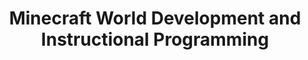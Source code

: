 ---
layout: course_detail
title: "Minecraft World Development and Instructional Programming" 
courseTitle: "Minecraft world development and programming" 
courseDescription: "Through the creation of the learning world, Minecraft command line command control, and the MakeCode graphical programming platform, children are gradually brought into the programming world step by step." 
topTitleLine1: "Minecraft World Development and Programming" 
topTitleLine2: "Learn and practice the basics of AI" 
topGradeLevel: "Grade K-3" 
topIntroText: "Today's teens have a variety of interests, but if you're looking for a common interest, it's Minecraft. This course is based on the Minecraft game, through introducing world creation, Minecraft command line commands Control, and the MakeCode graphical programming platform, gradually bring children into the world of programming." 
bgTitle: "Minecraft World Development and Programming" 
bgImageUrl: "img/my/minecode/mcai.jpg" 
bgText: "Learning to code in Minecraft would be an ideal learning experience for kids" 
bgLearnMoreText: "Learn more about Minecraft Education Edition" 
bgLearnMoreLink: "https://www.youtube.com/embed/3rKuSlgqePo?autoplay=1" 
aboutTitle: "About the course" 
aboutText: "Minecraft is popular all over the world, we use popular games to bring children into the world of programming" 
aboutCategoryTitle: "Category" 
aboutCategory: "Game Programming" 
aboutGradeLevelTitle: "Appropriate grade" 
aboutGradeLevel: "K-3" 
aboutLevel: "L1 Block Coding" 
aboutSkillLevelTitle: "Advanced Level" 
aboutSkillLevel: "Beginner" 
aboutRatioTitle: "Teacher-student ratio" 
aboutRatio: "less than 1:4" 
promotion1: 
  enabled: "true"
  title: "Hands-on construction of my world into the door of programming" 
  text: "The Minecraft game, which is popular all over the world, provides unlimited space for children's creativity. Create the world you want by hand, and the door of technology and electronics will be opened for you." 
  imageUrl: "img/my/minecraftbasic/mc2.jpg" 
promotion2: 
  enabled: "true"
  title: "Seeking the great principles of programming from command line instructions" 
  text: "Minecraft provides gamers with a series of game control commands. By learning these commands, you can achieve effects that cannot be achieved in the game. Learning these basic commands, you can build a programming thinking foundation unconsciously. " 
  imageUrl: "img/my/minecraftbasic/mc1.jpg" 
promotion3: 
  enabled: "true"
  title: "Graphical programming from primary school" 
  text: "When programming skills are so important today, schools have begun to let students learn programming from preschool. The Minecraft MakeCode programming platform makes this goal a reality." 
  imageUrl: "img/my/minecraftbasic/mc3.jpg" 
promotion4: 
  enabled: "true"
  title: "Publish and share your own world creations" 
  text: "Publish your own world on the Internet, exchange your work with young programmers from all over the world, and let everyone praise your creativity! Maybe you will be the next Internet celebrity." 
  imageUrl: "img/my/minecraftbasic/mc4.jpg" 
promotion5: 
  enabled: "true"
  title: "Learning more than just programming" 
  text: "Computer programming ability is an integral part of today's social culture, because learning programming simultaneously cultivates logical thinking, calculation ability, innovation and imagination. Children gain confidence while programming to solve problems!" 
  imageUrl: "img/my/minecraftbasic/mc5.jpg" 
curriculum: 
  enabled: "false"
goalsTitle: "Course Learning Gains and Goals" 
goals: 
- icon: "icon-Gears"
  text: "Make a personalized world model" 
- icon: "icon-Coding"
  text: "Learn command line command control and programming" 
- icon: "icon-Puzzle"
  text: "Master the basics of graphics programming" 
- icon: "icon-Server"
  text: "Learn hands-on problem-solving skills in practice" 
- icon: "icon-Idea"
  text: "Cultivate the ability of scientific innovation and teamwork" 
- icon: "icon-Key"
  text: "Train students' ability to adapt to new environments" 
sessionsEnabled: "false" 
sessionsTitle: "Choose the course time that suits you" 
sessionsTimeTitle: "Time" 
sessionsDateTitle: "Date" 
sessionsLocationTitle: "Location" 
sessions: 
- date: "June 18-June 22" 
  time: "9:00AM-12:00PM" 
  location: "Irvine" 
- date: "July 9th - July 13th" 
  time: "1:00PM-4:00PM" 
  location: "Irvine" 
- date: "August 13-August 17" 
  time: "9:00AM-12:00PM" 
  location: "Irvine" 
registrationEnabled: "true" 
registrationTitle: "" 
priceTitle: "Registration" 
price: "" 
allCreditCards: "" 
priceItems:  
- "First lesson free trial, no payment required" 
- "The teacher-student ratio is 1:4, ensuring the quality of teaching" 
- "Hands-on projects, competition and entrepreneurship as the goal" 
- "Application services for high schools and colleges" 
registrationLink: "https://jinshuju.net/f/0KnUba"
registerNow: "I want to register" 
faq: 
  enabled: "false"
locations:  
- name: "Irvine Irvine Programming Thinking Classroom Address" 
  address1: "920 Roosevelt, Suite 200" 
  address2: "Irvine, CA 92620" 
  addressMap: "970 Roosevelt, Irvine, CA 92620" 
- name: "Arcadia programming thinking classroom address" 
  address1: "7 W Foothill Blvd, Suite 204" 
  address2: "Arcadia, CA 91006" 
  addressMap: "7 W Foothill Blvd, Arcadia, CA 91006" 
- name: "Rancho Cucamonga programming thinking classroom address" 
  address1: "10570 E Foothill Blvd, Suite 230" 
  address2: "Rancho Cucamonga, CA 91730" 
  addressMap: "10570 E Foothill Blvd., Rancho Cucamonga, CA 91730" 
promotionText: "Want to join the fun and learn programming now?" 
promotionButtonText: "Contact Us" 
promotionUrl: "contact-us-cn.html"
engUrl: "mcbuild.html"
cnUrl: "mcbuildc.html"
--- 